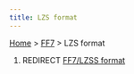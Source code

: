 ```yaml
---
title: LZS format
---
```


[Home](Main%20Page.md) > [FF7](FF7.md) > LZS format

1.  REDIRECT [FF7/LZSS format][]

  [FF7/LZSS format]: FF7/LZSS%20format.md "wikilink"
